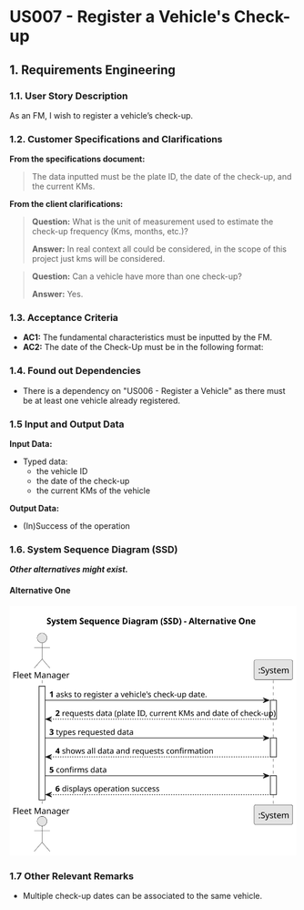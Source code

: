 # US007 - Register a Vehicle's Check-up 


## 1. Requirements Engineering

### 1.1. User Story Description

As an FM, I wish to register a vehicle’s check-up.

### 1.2. Customer Specifications and Clarifications 

**From the specifications document:**

>	The data inputted must be the plate ID, the date of the check-up, and the current KMs.

**From the client clarifications:**

> **Question:** What is the unit of measurement used to estimate the check-up frequency (Kms, months, etc.)?
>
> **Answer:** In real context all could be considered, in the scope of this project just kms will be considered.

> **Question:** Can a vehicle have more than one check-up?
>
> **Answer:** Yes.

### 1.3. Acceptance Criteria

* **AC1:** The fundamental characteristics must be inputted by the FM.
* **AC2:** The date of the Check-Up must be in the following format:

### 1.4. Found out Dependencies

* There is a dependency on "US006 - Register a Vehicle" as there must be at least one vehicle already registered.

### 1.5 Input and Output Data

**Input Data:**

* Typed data:
    * the vehicle ID
    * the date of the check-up
    * the current KMs of the vehicle

**Output Data:**
* (In)Success of the operation

### 1.6. System Sequence Diagram (SSD)

**_Other alternatives might exist._**

#### Alternative One

![System Sequence Diagram - Alternative One](svg/us007-system-sequence-diagram-alternative-one.svg)

### 1.7 Other Relevant Remarks

* Multiple check-up dates can be associated to the same vehicle.